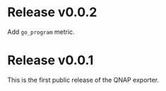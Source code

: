 # Release v0.0.2

Add `go_program` metric.

# Release v0.0.1

This is the first public release of the QNAP exporter.
